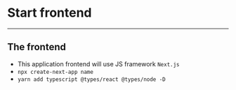 # Start frontend
***
## The frontend
* This application frontend will use JS framework `Next.js`
* `npx create-next-app name`
* `yarn add typescript @types/react @types/node -D`
